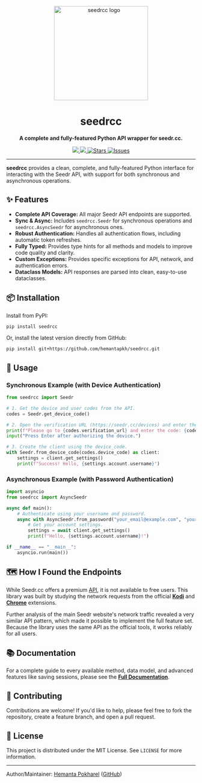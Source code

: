 <p align="center">
  <img src="https://raw.githubusercontent.com/hemantapkh/seedrcc/master/docs/images/seedrcc.png" width="250" alt="seedrcc logo">
</p>

<h1 align="center">seedrcc</h1>

<p align="center">
  <strong>A complete and fully-featured Python API wrapper for seedr.cc.</strong>
</p>

<p align="center">
<a href="https://pypi.org/project/seedrcc">
<img src='https://img.shields.io/pypi/v/seedrcc.svg'>
</a>
<a href="https://pepy.tech/project/seedrcc">
<img src='https://pepy.tech/badge/seedrcc'>
</a>
<a href="https://github.com/hemantapkh/seedrcc/stargazers">
<img src="https://img.shields.io/github/stars/hemantapkh/seedrcc" alt="Stars"/>
</a>
<a href="https://github.com/hemantapkh/seedrcc/issues">
<img src="https://img.shields.io/github/issues/hemantapkh/seedrcc" alt="Issues"/>
</a>
</p>

---

**seedrcc** provides a clean, complete, and fully-featured Python interface for interacting with the Seedr API, with support for both synchronous and asynchronous operations.

## ✨ Features

- **Complete API Coverage:** All major Seedr API endpoints are supported.
- **Sync & Async:** Includes `seedrcc.Seedr` for synchronous operations and `seedrcc.AsyncSeedr` for asynchronous ones.
- **Robust Authentication:** Handles all authentication flows, including automatic token refreshes.
- **Fully Typed:** Provides type hints for all methods and models to improve code quality and clarity.
- **Custom Exceptions:** Provides specific exceptions for API, network, and authentication errors.
- **Dataclass Models:** API responses are parsed into clean, easy-to-use dataclasses.

## 📦 Installation

Install from PyPI:

```bash
pip install seedrcc
```

Or, install the latest version directly from GitHub:

```bash
pip install git+https://github.com/hemantapkh/seedrcc.git
```

## 🚀 Usage

### Synchronous Example (with Device Authentication)

```python
from seedrcc import Seedr

# 1. Get the device and user codes from the API.
codes = Seedr.get_device_code()

# 2. Open the verification URL (https://seedr.cc/devices) and enter the user code.
print(f"Please go to {codes.verification_url} and enter the code: {codes.user_code}")
input("Press Enter after authorizing the device.")

# 3. Create the client using the device_code.
with Seedr.from_device_code(codes.device_code) as client:
    settings = client.get_settings()
    print(f"Success! Hello, {settings.account.username}")
```

### Asynchronous Example (with Password Authentication)

```python
import asyncio
from seedrcc import AsyncSeedr

async def main():
    # Authenticate using your username and password.
    async with AsyncSeedr.from_password("your_email@example.com", "your_password") as client:
        # Get your account settings.
        settings = await client.get_settings()
        print(f"Hello, {settings.account.username}!")

if __name__ == "__main__":
    asyncio.run(main())
```

## 🗺️ How I Found the Endpoints

While Seedr.cc offers a premium [API](https://www.seedr.cc/docs/api/rest/v1/), it is not available to free users. This library was built by studying the network requests from the official **[Kodi](https://github.com/DannyZB/seedr_kodi)** and **[Chrome](https://github.com/DannyZB/seedr_chrome)** extensions.

Further analysis of the main Seedr website's network traffic revealed a very similar API pattern, which made it possible to implement the full feature set. Because the library uses the same API as the official tools, it works reliably for all users.

## 📚 Documentation

For a complete guide to every available method, data model, and advanced features like saving sessions, please see the **[Full Documentation](https://seedrcc.readthedocs.io/)**.

## 🙌 Contributing

Contributions are welcome! If you'd like to help, please feel free to fork the repository, create a feature branch, and open a pull request.

## 📄 License

This project is distributed under the MIT License. See `LICENSE` for more information.

---
Author/Maintainer: [Hemanta Pokharel](https://hemantapkh.com) ([GitHub](https://github.com/hemantapkh))

